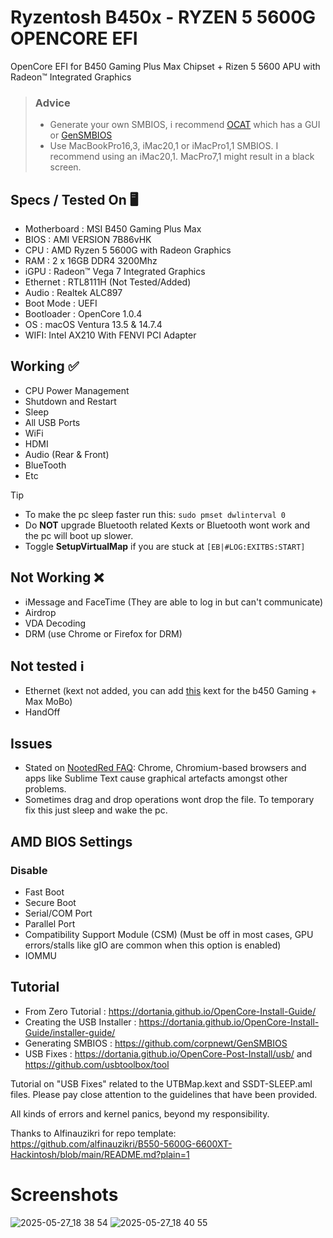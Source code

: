 # Ryzentosh B450x - RYZEN 5 5600G OPENCORE EFI
OpenCore EFI for B450 Gaming Plus Max Chipset + Rizen 5 5600 APU with Radeon™ Integrated Graphics
> ### Advice
> - Generate your own SMBIOS, i recommend [OCAT](https://github.com/ic005k/OCAuxiliaryTools) which has a GUI or [GenSMBIOS](https://github.com/corpnewt/GenSMBIOS)
> - Use MacBookPro16,3, iMac20,1 or iMacPro1,1 SMBIOS. I recommend using an iMac20,1.
MacPro7,1 might result in a black screen.

## Specs / Tested On 🖥️

- Motherboard : MSI B450 Gaming Plus Max
- BIOS : AMI VERSION 7B86vHK
- CPU : AMD Ryzen 5 5600G with Radeon Graphics
- RAM : 2 x 16GB DDR4 3200Mhz
- iGPU : Radeon™ Vega 7 Integrated Graphics
- Ethernet : RTL8111H (Not Tested/Added)
- Audio : Realtek ALC897
- Boot Mode : UEFI
- Bootloader : OpenCore 1.0.4
- OS : macOS Ventura 13.5 & 14.7.4
- WIFI: Intel AX210 With FENVI PCI Adapter

## Working ✅
- CPU Power Management
- Shutdown and Restart
- Sleep
- All USB Ports
- WiFi
- HDMI
- Audio (Rear & Front)
- BlueTooth
- Etc

> [!TIP]
> - To make the pc sleep faster run this: 
>```sudo pmset dwlinterval 0```
> - Do **NOT** upgrade Bluetooth related Kexts or Bluetooth wont work and the pc will boot up slower.
>- Toggle **SetupVirtualMap** if you are stuck at `[EB|#LOG:EXITBS:START]`

## Not Working ❌
- iMessage and FaceTime (They are able to log in but can't communicate)
- Airdrop
- VDA Decoding
- DRM (use Chrome or Firefox for DRM)
## Not tested ℹ️
- Ethernet (kext not added, you can add [this](https://dortania.github.io/OpenCore-Install-Guide/ktext.html#ethernet:~:text=instead-,RealtekRTL8111,with%20your%20Ethernet.%20If%20you%20see%20this%20issue%2C%20try%20older%20versions.,-LucyRTL8125Ethernet) kext for the b450 Gaming + Max MoBo)
- HandOff
## Issues 
- Stated on [NootedRed FAQ](https://chefkissinc.github.io/applehax/nootedred/#:~:text=Chrome%2C%20Chromium%2Dbased,%2D%2Ddisable%2Dgpu): Chrome, Chromium-based browsers and apps like Sublime Text cause graphical artefacts amongst other problems.
- Sometimes drag and drop operations wont drop the file. To temporary fix this just sleep and wake the pc.

## AMD BIOS Settings

### Disable
- Fast Boot
- Secure Boot
- Serial/COM Port
- Parallel Port
- Compatibility Support Module (CSM) (Must be off in most cases, GPU errors/stalls like gIO are common when this option is enabled)
- IOMMU


## Tutorial
- From Zero Tutorial : https://dortania.github.io/OpenCore-Install-Guide/
- Creating the USB Installer : https://dortania.github.io/OpenCore-Install-Guide/installer-guide/
- Generating SMBIOS : https://github.com/corpnewt/GenSMBIOS
- USB Fixes : https://dortania.github.io/OpenCore-Post-Install/usb/ and https://github.com/usbtoolbox/tool

Tutorial on "USB Fixes" related to the UTBMap.kext and SSDT-SLEEP.aml files. Please pay close attention to the guidelines that have been provided.

All kinds of errors and kernel panics, beyond my responsibility.

Thanks to Alfinauzikri for repo template: https://github.com/alfinauzikri/B550-5600G-6600XT-Hackintosh/blob/main/README.md?plain=1

# Screenshots
![2025-05-27_18 38 54](https://github.com/user-attachments/assets/b284dc62-9c32-4a00-b9c7-2546fc5d5c20)
![2025-05-27_18 40 55](https://github.com/user-attachments/assets/718df190-c4cb-4329-b2df-33641524fe40)


